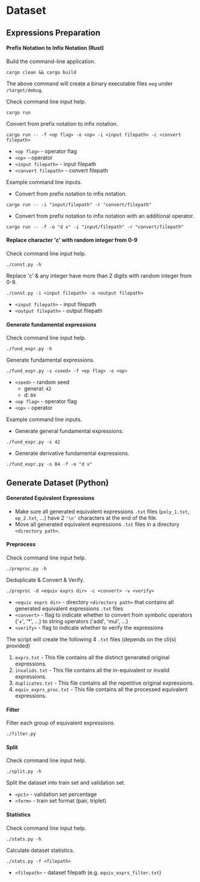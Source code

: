 # Dataset

## Expressions Preparation

#### Prefix Notation to Infix Notation (Rust)
Build the command-line application.
```
cargo clean && cargo build
```
The above command will create a binary executable files `eeg` under `/target/debug`.

Check command line input help.
```
cargo run
```
Convert from prefix notation to infix notation.
```
cargo run -- -f <op flag> -o <op> -i <input filepath> -c <convert filepath>
```
- `<op flag>` - operator flag
- `<op>` - operator
- `<input filepath>` - input filepath
- `<convert filepath>` - convert filepath

Example command line inputs.
- Convert from prefix notation to infix notation.
```
cargo run -- -i "input/filepath" -r "convert/filepath"
```
- Convert from prefix notation to infix notation with an additional operator.
```
cargo run -- -f -o "d x" -i "input/filepath" -r "convert/filepath"
```

#### Replace character 'c' with random integer from 0-9
Check command line input help.
```
./const.py -h
```
Replace 'c' & any integer have more than 2 digits with random integer from 0-9.
```
./const.py -i <input filepath> -o <output filepath>
```
- `<input filepath>` - input filepath
- `<output filepath>` - output filepath

#### Generate fundamental expressions
Check command line input help.
```
./fund_expr.py -h
```
Generate fundamental expressions.
```
./fund_expr.py -s <seed> -f <op flag> -o <op>
```
- `<seed>` - random seed
  - general: `42`
  - d: `84`
- `<op flag>` - operator flag
- `<op>` - operator

Example command line inputs.
- Generate general fundamental expressions.
```
./fund_expr.py -s 42
```
- Generate derivative fundamental expressions.
```
./fund_expr.py -s 84 -f -o "d x"
```

## Generate Dataset (Python)

#### Generated Equivalent Expressions
- Make sure all generated equivalent expressions `.txt` files 
(`poly_1.txt`, `op_2.txt`, ...) have 2 `'\n'` characters at the end of the file.
- Move all generated equivalent expressions `.txt` files in a directory 
`<directory path>`.

#### Preprocess
Check command line input help.
```
./preproc.py -h
```
Deduplicate & Convert & Verify.
```
./preproc -d <equiv exprs dir> -c <convert> -v <verify>
```
- `<equiv exprs dir>` - directory `<directory path>` that contains all generated 
equivalent expressions `.txt` files
- `<convert>` - flag to indicate whether to convert from symbolic operators 
('+', '*', ...) to string operators ('add', 'mul', ...)
- `<verify>` - flag to indicate whether to verify the expressions

The script will create the following 4 `.txt` files
(depends on the cli(s) provided)
1. `exprs.txt` - This file contains all the distinct generated original 
expressions.
2. `invalids.txt` - This file contains all the in-equivalent or invalid 
expressions.
3. `duplicates.txt` - This file contains all the repetitive original expressions.
4. `equiv_exprs_proc.txt` - This file contains all the processed equivalent 
expressions.

#### Filter
Filter each group of equivalent expressions.
```
./filter.py
```

#### Split
Check command line input help.
```
./split.py -h
```
Split the dataset into train set and validation set.
- `<pct>` - validation set percentage
- `<form>` - train set format (pair, triplet)

#### Statistics
Check command line input help.
```
./stats.py -h
```
Calculate dataset statistics.
```
./stats.py -f <filepath>
```
- `<filepath>` - dataset filepath (e.g. `equiv_exprs_filter.txt`)
